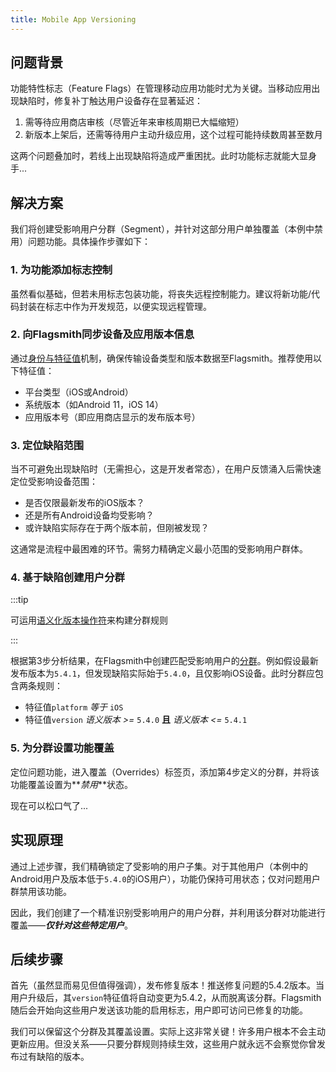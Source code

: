 ```yaml
---
title: Mobile App Versioning
---
```


## 问题背景

功能特性标志（Feature Flags）在管理移动应用功能时尤为关键。当移动应用出现缺陷时，修复补丁触达用户设备存在显著延迟：

1. 需等待应用商店审核（尽管近年来审核周期已大幅缩短）
2. 新版本上架后，还需等待用户主动升级应用，这个过程可能持续数周甚至数月

这两个问题叠加时，若线上出现缺陷将造成严重困扰。此时功能标志就能大显身手...

## 解决方案

我们将创建受影响用户分群（Segment），并针对这部分用户单独覆盖（本例中禁用）问题功能。具体操作步骤如下：

### 1. 为功能添加标志控制

虽然看似基础，但若未用标志包装功能，将丧失远程控制能力。建议将新功能/代码封装在标志中作为开发规范，以便实现远程管理。

### 2. 向Flagsmith同步设备及应用版本信息

通过[身份与特征值](/basic-features/managing-identities.md)机制，确保传输设备类型和版本数据至Flagsmith。推荐使用以下特征值：

- 平台类型（iOS或Android）
- 系统版本（如Android 11，iOS 14）
- 应用版本号（即应用商店显示的发布版本号）

### 3. 定位缺陷范围

当不可避免出现缺陷时（无需担心，这是开发者常态），在用户反馈涌入后需快速定位受影响设备范围：

- 是否仅限最新发布的iOS版本？
- 还是所有Android设备均受影响？
- 或许缺陷实际存在于两个版本前，但刚被发现？

这通常是流程中最困难的环节。需努力精确定义最小范围的受影响用户群体。

### 4. 基于缺陷创建用户分群

:::tip

可运用[语义化版本操作符](/basic-features/managing-segments#semver-aware-operators)来构建分群规则

:::

根据第3步分析结果，在Flagsmith中创建匹配受影响用户的[分群](/basic-features/managing-segments.md)。例如假设最新发布版本为`5.4.1`，但发现缺陷实际始于`5.4.0`，且仅影响iOS设备。此时分群应包含两条规则：

- 特征值`platform` _等于_ `iOS`
- 特征值`version` _语义版本 >=_ `5.4.0` **且** _语义版本 <=_ `5.4.1`

### 5. 为分群设置功能覆盖

定位问题功能，进入覆盖（Overrides）标签页，添加第4步定义的分群，并将该功能覆盖设置为**_禁用_**状态。

现在可以松口气了...

## 实现原理

通过上述步骤，我们精确锁定了受影响的用户子集。对于其他用户（本例中的Android用户及版本低于`5.4.0`的iOS用户），功能仍保持可用状态；仅对问题用户群禁用该功能。

因此，我们创建了一个精准识别受影响用户的用户分群，并利用该分群对功能进行覆盖——**_仅针对这些特定用户_**。

## 后续步骤

首先（虽然显而易见但值得强调），发布修复版本！推送修复问题的5.4.2版本。当用户升级后，其`version`特征值将自动变更为5.4.2，从而脱离该分群。Flagsmith随后会开始向这些用户发送该功能的启用标志，用户即可访问已修复的功能。

我们可以保留这个分群及其覆盖设置。实际上这非常关键！许多用户根本不会主动更新应用。但没关系——只要分群规则持续生效，这些用户就永远不会察觉你曾发布过有缺陷的版本。